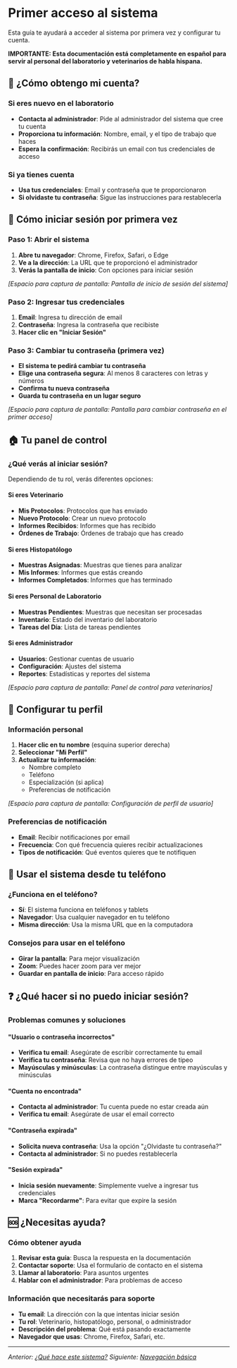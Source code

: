 # Primer acceso al sistema

Esta guía te ayudará a acceder al sistema por primera vez y configurar tu cuenta.

**IMPORTANTE: Esta documentación está completamente en español para servir al personal del laboratorio y veterinarios de habla hispana.**

## 🔑 ¿Cómo obtengo mi cuenta?

### Si eres nuevo en el laboratorio
- **Contacta al administrador**: Pide al administrador del sistema que cree tu cuenta
- **Proporciona tu información**: Nombre, email, y el tipo de trabajo que haces
- **Espera la confirmación**: Recibirás un email con tus credenciales de acceso

### Si ya tienes cuenta
- **Usa tus credenciales**: Email y contraseña que te proporcionaron
- **Si olvidaste tu contraseña**: Sigue las instrucciones para restablecerla

## 🚀 Cómo iniciar sesión por primera vez

### Paso 1: Abrir el sistema
1. **Abre tu navegador**: Chrome, Firefox, Safari, o Edge
2. **Ve a la dirección**: La URL que te proporcionó el administrador
3. **Verás la pantalla de inicio**: Con opciones para iniciar sesión

_[Espacio para captura de pantalla: Pantalla de inicio de sesión del sistema]_

### Paso 2: Ingresar tus credenciales
1. **Email**: Ingresa tu dirección de email
2. **Contraseña**: Ingresa la contraseña que recibiste
3. **Hacer clic en "Iniciar Sesión"**

### Paso 3: Cambiar tu contraseña (primera vez)
- **El sistema te pedirá cambiar tu contraseña**
- **Elige una contraseña segura**: Al menos 8 caracteres con letras y números
- **Confirma tu nueva contraseña**
- **Guarda tu contraseña en un lugar seguro**

_[Espacio para captura de pantalla: Pantalla para cambiar contraseña en el primer acceso]_

## 🏠 Tu panel de control

### ¿Qué verás al iniciar sesión?

Dependiendo de tu rol, verás diferentes opciones:

#### Si eres Veterinario
- **Mis Protocolos**: Protocolos que has enviado
- **Nuevo Protocolo**: Crear un nuevo protocolo
- **Informes Recibidos**: Informes que has recibido
- **Órdenes de Trabajo**: Órdenes de trabajo que has creado

#### Si eres Histopatólogo
- **Muestras Asignadas**: Muestras que tienes para analizar
- **Mis Informes**: Informes que estás creando
- **Informes Completados**: Informes que has terminado

#### Si eres Personal de Laboratorio
- **Muestras Pendientes**: Muestras que necesitan ser procesadas
- **Inventario**: Estado del inventario del laboratorio
- **Tareas del Día**: Lista de tareas pendientes

#### Si eres Administrador
- **Usuarios**: Gestionar cuentas de usuario
- **Configuración**: Ajustes del sistema
- **Reportes**: Estadísticas y reportes del sistema

_[Espacio para captura de pantalla: Panel de control para veterinarios]_

## 🔧 Configurar tu perfil

### Información personal
1. **Hacer clic en tu nombre** (esquina superior derecha)
2. **Seleccionar "Mi Perfil"**
3. **Actualizar tu información**:
   - Nombre completo
   - Teléfono
   - Especialización (si aplica)
   - Preferencias de notificación

_[Espacio para captura de pantalla: Configuración de perfil de usuario]_

### Preferencias de notificación
- **Email**: Recibir notificaciones por email
- **Frecuencia**: Con qué frecuencia quieres recibir actualizaciones
- **Tipos de notificación**: Qué eventos quieres que te notifiquen

## 📱 Usar el sistema desde tu teléfono

### ¿Funciona en el teléfono?
- **Sí**: El sistema funciona en teléfonos y tablets
- **Navegador**: Usa cualquier navegador en tu teléfono
- **Misma dirección**: Usa la misma URL que en la computadora

### Consejos para usar en el teléfono
- **Girar la pantalla**: Para mejor visualización
- **Zoom**: Puedes hacer zoom para ver mejor
- **Guardar en pantalla de inicio**: Para acceso rápido

## ❓ ¿Qué hacer si no puedo iniciar sesión?

### Problemas comunes y soluciones

#### "Usuario o contraseña incorrectos"
- **Verifica tu email**: Asegúrate de escribir correctamente tu email
- **Verifica tu contraseña**: Revisa que no haya errores de tipeo
- **Mayúsculas y minúsculas**: La contraseña distingue entre mayúsculas y minúsculas

#### "Cuenta no encontrada"
- **Contacta al administrador**: Tu cuenta puede no estar creada aún
- **Verifica tu email**: Asegúrate de usar el email correcto

#### "Contraseña expirada"
- **Solicita nueva contraseña**: Usa la opción "¿Olvidaste tu contraseña?"
- **Contacta al administrador**: Si no puedes restablecerla

#### "Sesión expirada"
- **Inicia sesión nuevamente**: Simplemente vuelve a ingresar tus credenciales
- **Marca "Recordarme"**: Para evitar que expire la sesión

## 🆘 ¿Necesitas ayuda?

### Cómo obtener ayuda
1. **Revisar esta guía**: Busca la respuesta en la documentación
2. **Contactar soporte**: Usa el formulario de contacto en el sistema
3. **Llamar al laboratorio**: Para asuntos urgentes
4. **Hablar con el administrador**: Para problemas de acceso

### Información que necesitarás para soporte
- **Tu email**: La dirección con la que intentas iniciar sesión
- **Tu rol**: Veterinario, histopatólogo, personal, o administrador
- **Descripción del problema**: Qué está pasando exactamente
- **Navegador que usas**: Chrome, Firefox, Safari, etc.

---

*Anterior: [¿Qué hace este sistema?](system-overview.md)*
*Siguiente: [Navegación básica](basic-navigation.md)*
